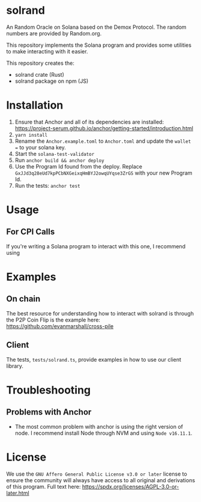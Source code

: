 # solrand

An Random Oracle on Solana based on the Demox Protocol. 
The random numbers are provided by Random.org.

This repository implements the Solana program and provides some utilities to make interacting with it easier.

This repository creates the:
* solrand crate (Rust)
* solrand package on npm (JS)

# Installation

1. Ensure that Anchor and all of its dependencies are installed: https://project-serum.github.io/anchor/getting-started/introduction.html
1. `yarn install`
1. Rename the `Anchor.example.toml` to `Anchor.toml` and update the `wallet =` to your solana key.
1. Start the `solana-test-validator`
1. Run `anchor build && anchor deploy`
1. Use the Program Id found from the deploy. Replace `GxJJd3q28eUd7kpPCbNXGeixqHmBYJ2owqUYqse3ZrGS` with your new Program Id.
1. Run the tests: `anchor test`

# Usage

## For CPI Calls

If you're writing a Solana program to interact with this one, I recommend using 

# Examples

## On chain

The best resource for understanding how to interact with solrand is through the P2P Coin Flip is the example here: https://github.com/evanmarshall/cross-pile

## Client

The tests, `tests/solrand.ts`, provide examples in how to use our client library.

# Troubleshooting

## Problems with Anchor
* The most common problem with anchor is using the right version of node. I recommend install Node through NVM and using `Node v16.11.1`. 

# License

We use the `GNU Affero General Public License v3.0 or later` license to ensure the community will always have access to all original and derivations of this program.
Full text here: https://spdx.org/licenses/AGPL-3.0-or-later.html
